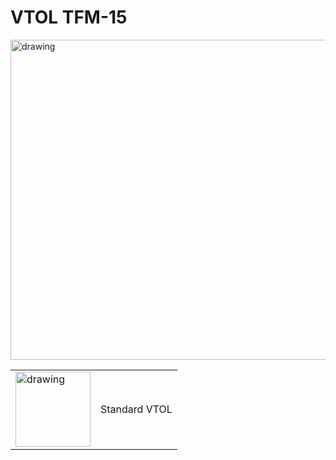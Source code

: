 # VTOL TFM-15

<img src="https://raw.githubusercontent.com/RaccoonlabDev/innopolis_vtol_dynamics/docs/assets/vehicles/vtol_tfm15.png" width="512" alt="drawing"/>

|||
|-|-|
| <img src="https://dev.px4.io/master/assets/airframes/types/VTOLPlane.svg" alt="drawing" height="120"/> | Standard VTOL

